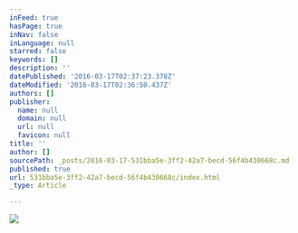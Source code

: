 ```yaml
---
inFeed: true
hasPage: true
inNav: false
inLanguage: null
starred: false
keywords: []
description: ''
datePublished: '2016-03-17T02:37:23.378Z'
dateModified: '2016-03-17T02:36:50.437Z'
authors: []
publisher:
  name: null
  domain: null
  url: null
  favicon: null
title: ''
author: []
sourcePath: _posts/2016-03-17-531bba5e-3ff2-42a7-becd-56f4b430668c.md
published: true
url: 531bba5e-3ff2-42a7-becd-56f4b430668c/index.html
_type: Article

---
```

![](https://the-grid-user-content.s3-us-west-2.amazonaws.com/0daf6b3a-ffab-4008-bc29-f875ce0dd2b3.png)